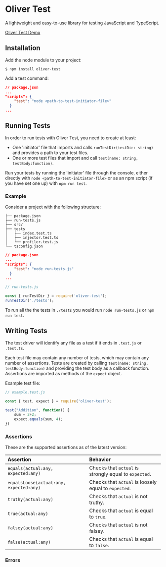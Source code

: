 # Oliver Test

A lightweight and easy-to-use library for testing JavaScript and TypeScript.

[Oliver Test Demo](docs/images/logo-scroll.gif)


## Installation

Add the node module to your project:

```
$ npm install oliver-test
```

Add a test command:

``` json
// package.json
...
"scripts": {
    "test": "node <path-to-test-initiator-file>"
  }
...
```

## Running Tests

In order to run tests with Oliver Test, you need to create at least:

- One 'initiator' file that imports and calls `runTestDir(testDir: string)`
and provides a path to your test files.
- One or more test files that import and call `test(name: string, testBody:function)`.

Run your tests by running the 'initiator' file through the console, either directly with `node <path-to-test-initiator-file>` or as an npm script (if you have set one up) with `npm run test`.


### Example

Consider a project with the following structure:

```
├── package.json
├── run-tests.js
├── src/
├── tests
│   ├── index.test.ts
│   ├── injector.test.ts
│   └── profiler.test.js
└── tsconfig.json
```


``` json
// package.json
...
"scripts": {
    "test": "node run-tests.js"
  }
...
```

``` js
// run-tests.js

const { runTestDir } = require('oliver-test');
runTestDir('./tests');
```

To run all the the tests in `./tests` you would run `node run-tests.js` or `npm run test`.



## Writing Tests

The test driver will identify any file as a test if it ends in `.test.js` or `.test.ts`.

Each test file may contain any number of tests, which may contain any number of assertions.
Tests are created by calling `test(name: string, testBody:function)` and providing the test body as a callback function.
Assertions are imported as methods of the `expect` object.

Example test file:

``` js
// example.test.js

const { test, expect } = require('oliver-test');

test("Addition", function() {
    sum = 2+2;
    expect.equals(sum, 4);
})
```

### Assertions

These are the supported assertions as of the latest version:

| Assertion | Behavior |
| :-------- | :------- |
| `equals(actual:any, expected:any)` | Checks that `actual` is strongly equal to `expected`. |
| `equalsLoose(actual:any, expected:any)` | Checks that `actual` is loosely equal to `expected`. |
| `truthy(actual:any)` | Checks that `actual` is not truthy. |
| `true(actual:any)` | Checks that `actual` is equal to `true`. |
| `falsey(actual:any)` | Checks that `actual` is not falsey. |
| `false(actual:any)` | Checks that `actual` is equal to `false`. |

### Errors
